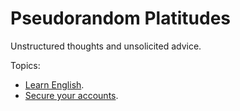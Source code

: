 # Pseudorandom Platitudes


Unstructured thoughts and unsolicited advice.

Topics:
- [Learn English](./topics/english.md).
- [Secure your accounts](./topics/infosec.md).
